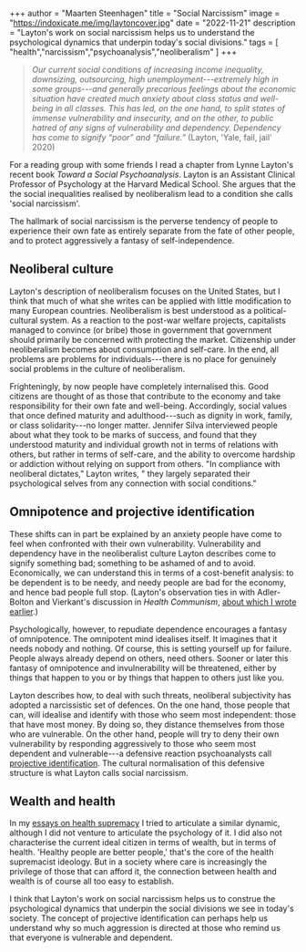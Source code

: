 +++
author = "Maarten Steenhagen"
title = "Social Narcissism"
image = "https://indoxicate.me/img/laytoncover.jpg"
date = "2022-11-21"
description = "Layton's work on social narcissism helps us to understand the psychological dynamics that underpin today's social divisions."
tags = [
    "health","narcissism","psychoanalysis","neoliberalism"
]
+++


> _Our current social conditions of increasing income inequality, downsizing, outsourcing, high unemployment---extremely high in some groups---and generally precarious feelings about the economic situation have created much anxiety about class status and well-being in all classes. This has led, on the one hand, to split states of immense vulnerability and insecurity, and on the other, to public hatred of any signs of vulnerability and dependency. Dependency has come to signify “poor” and “failure.”_ (Layton, 'Yale, fail, jail' 2020)

For a reading group with some friends I read a chapter from Lynne Layton's recent book _Toward a Social Psychoanalysis_. Layton is an Assistant Clinical Professor of Psychology at the Harvard Medical School. She argues that the the social inequalities realised by neoliberalism lead to a condition she calls 'social narcissism'. 

The hallmark of social narcissism is the perverse tendency of people to experience their own fate as entirely separate from the fate of other people, and to protect aggressively a fantasy of self-independence.

## Neoliberal culture

Layton's description of neoliberalism focuses on the United States, but I think that much of what she writes can be applied with little modification to many European countries. Neoliberalism is best understood as a political-cultural system. As a reaction to the post-war welfare projects, capitalists managed to convince (or bribe) those in government that government should primarily be concerned with protecting the market. Citizenship under neoliberalism becomes about consumption and self-care. In the end, all problems are problems for individuals---there is no place for genuinely social problems in the culture of neoliberalism.

Frighteningly, by now people have completely internalised this. Good citizens are thought of as those that contribute to the economy and take responsibility for their own fate and well-being. Accordingly, social values that once defined maturity and adulthood---such as dignity in work, family, or class solidarity---no longer matter. Jennifer Silva interviewed people about what they took to be marks of success, and found that they understood maturity and individual growth not in terms of relations with others, but rather in terms of self-care, and the ability to overcome hardship or addiction without relying on support from others. "In compliance with neoliberal dictates," Layton writes, " they largely separated their psychological selves from any connection with social conditions."

## Omnipotence and projective identification

These shifts can in part be explained by an anxiety people have come to feel when confronted with their own vulnerability. Vulnerability and dependency have in the neoliberalist culture Layton describes come to signify something bad; something to be ashamed of and to avoid. Economically, we can understand this in terms of a cost-benefit analysis: to be dependent is to be needy, and needy people are bad for the economy, and hence bad people full stop. (Layton's observation ties in with Adler-Bolton and Vierkant's discussion in _Health Communism_, [about which I wrote earlier](/health-communism).)

Psychologically, however, to repudiate dependence encourages a fantasy of omnipotence. The omnipotent mind idealises itself. It imagines that it needs nobody and nothing. Of course, this is setting yourself up for failure. People always already depend on others, need others. Sooner or later this fantasy of omnipotence and invulnerability will be threatened, either by things that happen to you or by things that happen to others just like you. 

Layton describes how, to deal with such threats, neoliberal subjectivity has adopted a narcissistic set of defences. On the one hand, those people that can, will idealise and identify with those who seem most independent: those that have most money. By doing so, they distance themselves from those who are vulnerable. On the other hand, people will try to deny their own vulnerability by responding aggressively to those who seem most dependent and vulnerable---a defensive reaction psychoanalysts call [projective identification](https://en.wikipedia.org/wiki/Projective_identification). The cultural normalisation of this defensive structure is what Layton calls social narcissism.

## Wealth and health  

In my [essays on health supremacy](/dont-be-a-health-supremacist/) I tried to articulate a similar dynamic, although I did not venture to articulate the psychology of it. I did also not characterise the current ideal citizen in terms of wealth, but in terms of health. 'Healthy people are better people,' that's the core of the health supremacist ideology. But in a society where care is increasingly the privilege of those that can afford it, the connection between health and wealth is of course all too easy to establish. 

I think that Layton's work on social narcissism helps us to construe the psychological dynamics that underpin the social divisions we see in today's society. The concept of projective identification can perhaps help us understand why so much aggression is directed at those who remind us that everyone is vulnerable and dependent. 

